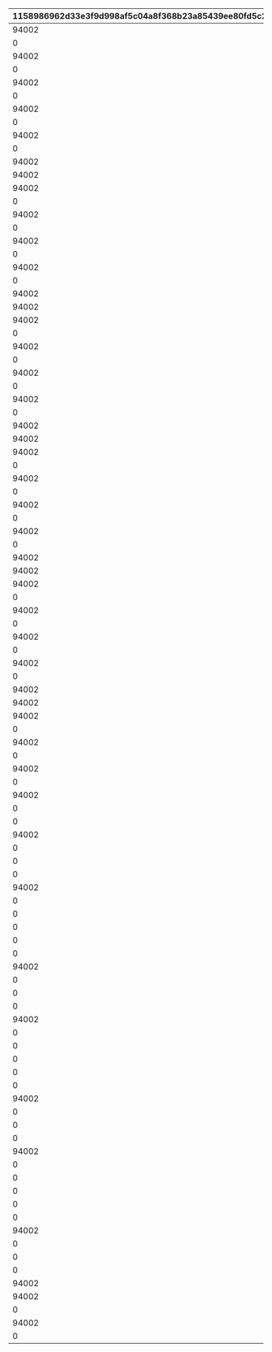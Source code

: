 |1158986962d33e3f9d998af5c04a8f368b23a85439ee80fd5c25587617cde4ef|c53781f1dfc9585f09f90b5d9152102196eaed32109caabf48d0a503f53b5246|e1bbffec3b5ed268719146391946390215f3abd3db70833e948c874bfff5c8ff|b26a4f196bb00dc31317017298eb445f8541f20c66e50bf2a6cb40957d77da6b|74add0399f841dc945ed801604d9f4eba83e0b7dd801ded0776c9d9a500ba5f0|c3f62805a11cf10cb8b185d6ac34bb3d685cbf1f958f009807a469efcfa97c06|2a334a94d1e4ad791be73f3a812866d40a4cf85d60ada535ae523278df09dd14|bb33ffb529661dd04d4431044e9b5f14645ab47b40422c05193d18a4c8582a7a|15c07a23248c87ecf6e99658eae583ffee81e49a8b1d22645b549d157e048f78|f0a5160580b7a36299e82b3f87972895db8c3f85139b36f1e25cc3dfa5dc721c|3912e57c89fa98775fd2984249b52ee3976a979dba8cd0231fb87d48b06ae776|b2f63ff97bda052394d7f8d8dc62ba93872c937b27cc6995a084fc2393d36601|b4b674d2fd15643407b8cff85a5117850317fefd0dc222591a8f4c36fafd1f60|89312418c3258b5e6d9daf2011e42e6605df0bbc8a3079b7458c5a99a918261b|d66631ada5b815e1fbc6cbee72b067bbdde6fa3602aa4af645e49f2bb978cf98|5c6d939909c8ca0a1bdfd6cfdcf2672fd0338876d17b68ae4e471e7275abc9c2|059eb067ba32bda39c3bc24794f9f3044e810d50726934fc5dfb1aba44e095af|9656d1049f10c3adec3dba47bbb0351e934003df342a3d990d93c13fbf2f0b51|8e2d5f4e88e094ebf89c6b3f6ef21673187b285a3ed072bd82578eaba5e3c57d|
| --- | --- | --- | --- | --- | --- | --- | --- | --- | --- | --- | --- | --- | --- | --- | --- | --- | --- | --- |
|94002|140000|1|32001|4|2|1|4|10|5|500000|12|2|500|140001|90008|1|90005|2|
|0|140001|2|32001|4|8|1|2|500000|10|0|0|12|200|25001|91002|1|94002|1|
|94002|140000|1|32001|4|2|2|4|5|15|750000|12|2|500|140001|90008|1|90005|2|
|0|140001|2|32001|4|8|2|2|750000|20|0|0|12|300|25001|91002|1|94002|1|
|94002|140000|1|32001|4|2|2|4|5|25|750000|12|2|500|140001|90008|1|90005|2|
|0|140001|2|32001|4|8|3|2|750000|30|0|0|12|500|25001|91002|1|94002|1|
|94002|140000|1|32001|4|2|3|4|5|35|1000000|12|2|750|140001|90008|1|90005|2|
|0|140001|2|32001|4|2|4|2|1000000|40|0|0|12|1000|25001|90008|1|94002|1|
|94002|140000|1|32001|4|2|4|4|5|45|2000000|12|2|1250|140001|90008|1|90005|2|
|0|140001|2|32001|4|2|4|2|2000000|50|0|0|12|1500|25001|90008|1|94002|1|
|94002|140000|1|32002|4|2|1|4|10|5|500000|12|2|500|140001|90008|1|90005|2|
|94002|21951|1|32002|2|8|1|4|1|10|500000|12|2|200|140001|91002|1|25001|2|
|94002|140000|1|32002|4|2|2|4|5|15|750000|12|2|700|140001|90008|1|90005|2|
|0|140001|2|32002|4|8|2|2|750000|20|0|0|12|300|25001|91002|1|94002|1|
|94002|140000|1|32002|4|2|2|4|5|25|750000|12|2|700|140001|90008|1|90005|2|
|0|140001|2|32002|4|8|3|2|750000|30|0|0|12|500|25001|91002|1|94002|1|
|94002|140000|1|32002|4|2|3|4|5|35|1000000|12|2|1000|140001|90008|1|90005|2|
|0|140001|2|32002|4|2|4|2|1000000|40|0|0|12|1000|25001|90008|1|94002|1|
|94002|140000|1|32002|4|2|4|4|5|45|2000000|12|2|1250|140001|90008|1|90005|2|
|0|140001|2|32002|4|2|4|2|2000000|50|0|0|12|1500|25001|90008|1|94002|1|
|94002|140000|1|32003|4|2|1|4|10|5|500000|12|2|500|140001|90008|1|90005|2|
|94002|21951|1|32003|2|8|1|4|1|10|500000|12|2|200|140001|91002|1|25001|2|
|94002|140000|1|32003|4|2|2|4|5|15|750000|12|2|700|140001|90008|1|90005|2|
|0|140001|2|32003|4|8|2|2|750000|20|0|0|12|300|25001|91002|1|94002|1|
|94002|140000|1|32003|4|2|2|4|5|25|750000|12|2|700|140001|90008|1|90005|2|
|0|140001|2|32003|4|8|3|2|750000|30|0|0|12|500|25001|91002|1|94002|1|
|94002|140000|1|32003|4|2|3|4|5|35|1000000|12|2|1000|140001|90008|1|90005|2|
|0|140001|2|32003|4|2|4|2|1000000|40|0|0|12|1000|25001|90008|1|94002|1|
|94002|140000|1|32003|4|2|4|4|5|45|2000000|12|2|1250|140001|90008|1|90005|2|
|0|140001|2|32003|4|2|4|2|2000000|50|0|0|12|1500|25001|90008|1|94002|1|
|94002|140000|1|32004|4|2|1|4|10|5|500000|12|2|500|140001|90008|1|90005|2|
|94002|21951|1|32004|2|8|1|4|1|10|500000|12|2|200|140001|91002|1|25001|2|
|94002|140000|1|32004|4|2|2|4|5|15|750000|12|2|700|140001|90008|1|90005|2|
|0|140001|2|32004|4|8|2|2|750000|20|0|0|12|300|25001|91002|1|94002|1|
|94002|140000|1|32004|4|2|2|4|5|25|750000|12|2|700|140001|90008|1|90005|2|
|0|140001|2|32004|4|8|3|2|750000|30|0|0|12|500|25001|91002|1|94002|1|
|94002|140000|1|32004|4|2|3|4|5|35|1000000|12|2|1000|140001|90008|1|90005|2|
|0|140001|2|32004|4|2|4|2|1000000|40|0|0|12|1000|25001|90008|1|94002|1|
|94002|140000|1|32004|4|2|4|4|5|45|2000000|12|2|1250|140001|90008|1|90005|2|
|0|140001|2|32004|4|2|4|2|2000000|50|0|0|12|1500|25001|90008|1|94002|1|
|94002|140000|1|32005|4|2|1|4|10|5|500000|12|2|500|140001|90008|1|90005|2|
|94002|21951|1|32005|2|8|1|4|1|10|500000|12|2|200|140001|91002|1|25001|2|
|94002|140000|1|32005|4|2|2|4|5|15|750000|12|2|700|140001|90008|1|90005|2|
|0|140001|2|32005|4|8|2|2|750000|20|0|0|12|300|25001|91002|1|94002|1|
|94002|140000|1|32005|4|2|2|4|5|25|750000|12|2|700|140001|90008|1|90005|2|
|0|140001|2|32005|4|8|3|2|750000|30|0|0|12|500|25001|91002|1|94002|1|
|94002|140000|1|32005|4|2|3|4|5|35|1000000|12|2|1000|140001|90008|1|90005|2|
|0|140001|2|32005|4|2|4|2|1000000|40|0|0|12|1000|25001|90008|1|94002|1|
|94002|140000|1|32005|4|2|4|4|5|45|2000000|12|2|1250|140001|90008|1|90005|2|
|0|140001|2|32005|4|2|4|2|2000000|50|0|0|12|1500|25001|90008|1|94002|1|
|94002|140000|1|32006|4|2|1|4|10|5|500000|12|2|500|140001|90008|1|90005|2|
|94002|21951|1|32006|2|8|1|4|1|10|500000|12|2|200|140001|91002|1|25001|2|
|94002|140000|1|32006|4|2|2|4|5|15|750000|12|2|700|140001|90008|1|90005|2|
|0|140001|2|32006|4|8|2|2|750000|20|0|0|12|300|25001|91002|1|94002|1|
|94002|140000|1|32006|4|2|2|4|5|25|750000|12|2|700|140001|90008|1|90005|2|
|0|140001|2|32006|4|8|3|2|750000|30|0|0|12|500|25001|91002|1|94002|1|
|94002|140000|1|32006|4|2|3|4|5|35|1000000|12|2|1000|140001|90008|1|90005|2|
|0|140001|2|32006|4|2|4|2|1000000|40|0|0|12|1000|25001|90008|1|94002|1|
|94002|140000|1|32006|4|2|4|4|5|45|2000000|12|2|1250|140001|90008|1|90005|2|
|0|140001|2|32006|4|2|4|2|2000000|50|0|0|12|1500|25001|90008|1|94002|1|
|0|140001|15|32007|4|2|1|2|500000|5|0|0|12|500|90005|90008|1|94002|10|
|94002|21951|1|32007|2|8|1|4|1|10|500000|12|2|100|140001|91002|1|25001|5|
|0|140001|15|32007|4|2|2|2|750000|15|0|0|12|1000|90005|90008|1|94002|5|
|0|140001|5|32007|4|8|2|2|750000|20|0|0|12|150|25001|91002|1|94002|1|
|0|140001|15|32007|4|2|2|2|750000|25|0|0|12|1500|90005|90008|1|94002|5|
|94002|90008|3000|32007|2|8|3|4|1|30|750000|12|2|250|140001|91002|1|25001|5|
|0|140001|15|32007|4|2|3|2|1000000|35|0|0|12|3500|90005|90008|1|94002|5|
|0|140001|5|32007|4|2|4|2|1000000|40|0|0|12|4000|25001|90008|1|94002|1|
|0|140001|15|32007|4|2|4|2|2000000|45|0|0|12|4500|90005|90008|1|94002|5|
|0|140001|5|32007|4|2|4|2|2000000|50|0|0|12|5000|25001|90008|1|94002|1|
|0|140001|15|32008|4|2|1|2|500000|5|0|0|12|500|90005|90008|1|94002|10|
|94002|21951|1|32008|2|8|1|4|1|10|500000|12|2|100|140001|91002|1|25001|5|
|0|140001|15|32008|4|2|2|2|750000|15|0|0|12|1000|90005|90008|1|94002|5|
|0|140001|5|32008|4|8|2|2|750000|20|0|0|12|150|25001|91002|1|94002|1|
|0|140001|15|32008|4|2|2|2|750000|25|0|0|12|1500|90005|90008|1|94002|5|
|94002|90008|3000|32008|2|8|3|4|1|30|750000|12|2|250|140001|91002|1|25001|5|
|0|140001|15|32008|4|2|3|2|1000000|35|0|0|12|3500|90005|90008|1|94002|5|
|0|140001|5|32008|4|2|4|2|1000000|40|0|0|12|4000|25001|90008|1|94002|1|
|0|140001|15|32008|4|2|4|2|2000000|45|0|0|12|4500|90005|90008|1|94002|5|
|0|140001|5|32008|4|2|4|2|2000000|50|0|0|12|5000|25001|90008|1|94002|1|
|0|140001|15|32009|4|2|1|2|500000|5|0|0|12|500|90005|90008|1|94002|10|
|94002|21951|1|32009|2|8|1|4|1|10|500000|12|2|100|140001|91002|1|25001|5|
|0|140001|15|32009|4|2|2|2|750000|15|0|0|12|1000|90005|90008|1|94002|5|
|0|140001|5|32009|4|8|2|2|750000|20|0|0|12|150|25001|91002|1|94002|1|
|0|140001|15|32009|4|2|2|2|750000|25|0|0|12|1500|90005|90008|1|94002|5|
|94002|90008|3000|32009|2|8|3|4|1|30|750000|12|2|250|140001|91002|1|25001|5|
|0|140001|15|32009|4|2|3|2|1000000|35|0|0|12|3500|90005|90008|1|94002|5|
|0|140001|5|32009|4|2|4|2|1000000|40|0|0|12|4000|25001|90008|1|94002|1|
|0|140001|15|32009|4|2|4|2|2000000|45|0|0|12|4500|90005|90008|1|94002|5|
|0|140001|5|32009|4|2|4|2|2000000|50|0|0|12|5000|25001|90008|1|94002|1|
|0|140001|15|32010|4|2|1|2|500000|5|0|0|12|500|90005|90008|1|94002|10|
|94002|21951|1|32010|2|8|1|4|1|10|500000|12|2|100|140001|91002|1|25001|5|
|0|140001|15|32010|4|2|2|2|750000|15|0|0|12|1000|90005|90008|1|94002|5|
|0|140001|5|32010|4|8|2|2|750000|20|0|0|12|150|25001|91002|1|94002|1|
|0|140001|15|32010|4|2|2|2|750000|25|0|0|12|1500|90005|90008|1|94002|5|
|94002|90008|3000|32010|2|8|3|4|1|30|750000|12|2|250|140001|91002|1|25001|5|
|94002|90008|3500|32010|2|18|3|4|5|35|1000000|12|2|1|140001|4101401|1|90005|15|
|0|140001|5|32010|4|2|4|2|1000000|40|0|0|12|4000|25001|90008|1|94002|1|
|94002|90008|4500|32010|2|18|4|4|5|45|2000000|12|2|1|140001|4109401|1|90005|15|
|0|140001|5|32010|4|2|4|2|2000000|50|0|0|12|5000|25001|90008|1|94002|1|